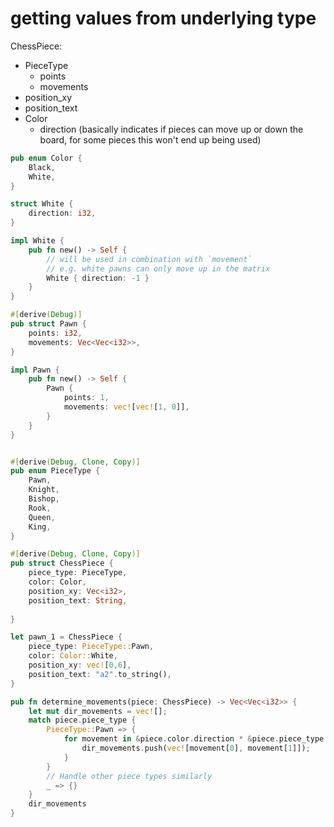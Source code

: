 # getting values from underlying type 



ChessPiece:
- PieceType
    - points
    - movements
- position_xy
- position_text
- Color
    - direction (basically indicates if pieces can move up or down the board, for some pieces this won't end up being used)


```rust
pub enum Color {
    Black,
    White,
}

struct White {
    direction: i32,
}

impl White {
    pub fn new() -> Self {
        // will be used in combination with `movement`
        // e.g. white pawns can only move up in the matrix
        White { direction: -1 }
    }
}

#[derive(Debug)]
pub struct Pawn {
    points: i32,
    movements: Vec<Vec<i32>>,
}

impl Pawn {
    pub fn new() -> Self {
        Pawn {
            points: 1,
            movements: vec![vec![1, 0]],
        }
    }
}


#[derive(Debug, Clone, Copy)]
pub enum PieceType {
    Pawn,
    Knight,
    Bishop,
    Rook,
    Queen,
    King,
}

#[derive(Debug, Clone, Copy)]
pub struct ChessPiece {
    piece_type: PieceType,
    color: Color,
    position_xy: Vec<i32>,
    position_text: String,
    
}

let pawn_1 = ChessPiece {
    piece_type: PieceType::Pawn,
    color: Color::White,
    position_xy: vec![0,6],
    position_text: "a2".to_string(),
}

pub fn determine_movements(piece: ChessPiece) -> Vec<Vec<i32>> {
    let mut dir_movements = vec![];
    match piece.piece_type {
        PieceType::Pawn => {
            for movement in &piece.color.direction * &piece.piece_type.movements {
                dir_movements.push(vec![movement[0], movement[1]]);
            }
        }
        // Handle other piece types similarly
        _ => {}
    }
    dir_movements
}
```
